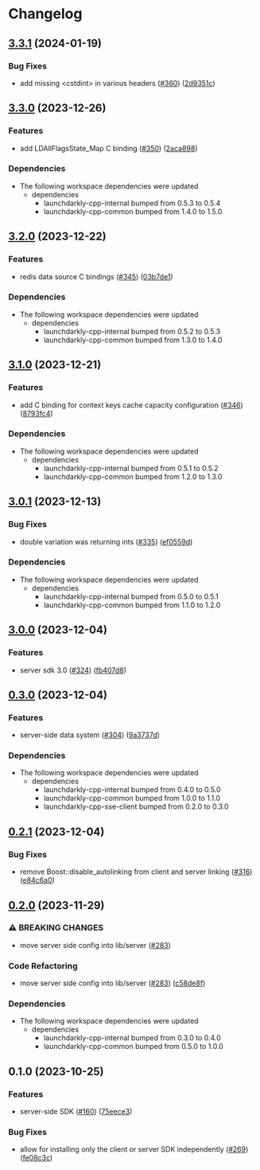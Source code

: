 # Changelog

## [3.3.1](https://github.com/launchdarkly/cpp-sdks/compare/launchdarkly-cpp-server-v3.3.0...launchdarkly-cpp-server-v3.3.1) (2024-01-19)


### Bug Fixes

* add missing &lt;cstdint&gt; in various headers ([#360](https://github.com/launchdarkly/cpp-sdks/issues/360)) ([2d9351c](https://github.com/launchdarkly/cpp-sdks/commit/2d9351c6f584881b7164258785270e5926f4db4c))

## [3.3.0](https://github.com/launchdarkly/cpp-sdks/compare/launchdarkly-cpp-server-v3.2.0...launchdarkly-cpp-server-v3.3.0) (2023-12-26)


### Features

* add LDAllFlagsState_Map C binding ([#350](https://github.com/launchdarkly/cpp-sdks/issues/350)) ([2aca898](https://github.com/launchdarkly/cpp-sdks/commit/2aca898074b16cbb34498c289869b7687413df51))


### Dependencies

* The following workspace dependencies were updated
  * dependencies
    * launchdarkly-cpp-internal bumped from 0.5.3 to 0.5.4
    * launchdarkly-cpp-common bumped from 1.4.0 to 1.5.0

## [3.2.0](https://github.com/launchdarkly/cpp-sdks/compare/launchdarkly-cpp-server-v3.1.0...launchdarkly-cpp-server-v3.2.0) (2023-12-22)


### Features

* redis data source C bindings ([#345](https://github.com/launchdarkly/cpp-sdks/issues/345)) ([03b7de1](https://github.com/launchdarkly/cpp-sdks/commit/03b7de195febdcd4739d670448f5aefcbc2e9a2d))


### Dependencies

* The following workspace dependencies were updated
  * dependencies
    * launchdarkly-cpp-internal bumped from 0.5.2 to 0.5.3
    * launchdarkly-cpp-common bumped from 1.3.0 to 1.4.0

## [3.1.0](https://github.com/launchdarkly/cpp-sdks/compare/launchdarkly-cpp-server-v3.0.1...launchdarkly-cpp-server-v3.1.0) (2023-12-21)


### Features

* add C binding for context keys cache capacity configuration ([#346](https://github.com/launchdarkly/cpp-sdks/issues/346)) ([8793fc4](https://github.com/launchdarkly/cpp-sdks/commit/8793fc446d24fb1fe4999daa2557e5ded2bbecbf))


### Dependencies

* The following workspace dependencies were updated
  * dependencies
    * launchdarkly-cpp-internal bumped from 0.5.1 to 0.5.2
    * launchdarkly-cpp-common bumped from 1.2.0 to 1.3.0

## [3.0.1](https://github.com/launchdarkly/cpp-sdks/compare/launchdarkly-cpp-server-v3.0.0...launchdarkly-cpp-server-v3.0.1) (2023-12-13)


### Bug Fixes

* double variation was returning ints ([#335](https://github.com/launchdarkly/cpp-sdks/issues/335)) ([ef0559d](https://github.com/launchdarkly/cpp-sdks/commit/ef0559d0bfe4a662cfe558a73afed66a9db9d3b5))


### Dependencies

* The following workspace dependencies were updated
  * dependencies
    * launchdarkly-cpp-internal bumped from 0.5.0 to 0.5.1
    * launchdarkly-cpp-common bumped from 1.1.0 to 1.2.0

## [3.0.0](https://github.com/launchdarkly/cpp-sdks/compare/launchdarkly-cpp-server-v0.3.0...launchdarkly-cpp-server-v3.0.0) (2023-12-04)


### Features

* server sdk 3.0 ([#324](https://github.com/launchdarkly/cpp-sdks/issues/324)) ([fb407d8](https://github.com/launchdarkly/cpp-sdks/commit/fb407d8ad2b681a95799f63896d1c03964026b01))

## [0.3.0](https://github.com/launchdarkly/cpp-sdks/compare/launchdarkly-cpp-server-v0.2.1...launchdarkly-cpp-server-v0.3.0) (2023-12-04)


### Features

* server-side data system ([#304](https://github.com/launchdarkly/cpp-sdks/issues/304)) ([9a3737d](https://github.com/launchdarkly/cpp-sdks/commit/9a3737d09b1e1e57e5c7e6d30fb0c92f606d284c))


### Dependencies

* The following workspace dependencies were updated
  * dependencies
    * launchdarkly-cpp-internal bumped from 0.4.0 to 0.5.0
    * launchdarkly-cpp-common bumped from 1.0.0 to 1.1.0
    * launchdarkly-cpp-sse-client bumped from 0.2.0 to 0.3.0

## [0.2.1](https://github.com/launchdarkly/cpp-sdks/compare/launchdarkly-cpp-server-v0.2.0...launchdarkly-cpp-server-v0.2.1) (2023-12-04)


### Bug Fixes

* remove Boost::disable_autolinking from client and server linking ([#316](https://github.com/launchdarkly/cpp-sdks/issues/316)) ([e84c6a0](https://github.com/launchdarkly/cpp-sdks/commit/e84c6a071553b128436e6dd1bb664f0fd752e4d1))

## [0.2.0](https://github.com/launchdarkly/cpp-sdks/compare/launchdarkly-cpp-server-v0.1.0...launchdarkly-cpp-server-v0.2.0) (2023-11-29)


### ⚠ BREAKING CHANGES

* move server side config into lib/server ([#283](https://github.com/launchdarkly/cpp-sdks/issues/283))

### Code Refactoring

* move server side config into lib/server ([#283](https://github.com/launchdarkly/cpp-sdks/issues/283)) ([c58de8f](https://github.com/launchdarkly/cpp-sdks/commit/c58de8f3914bf83fa8662cccf5b284de3179852d))


### Dependencies

* The following workspace dependencies were updated
  * dependencies
    * launchdarkly-cpp-internal bumped from 0.3.0 to 0.4.0
    * launchdarkly-cpp-common bumped from 0.5.0 to 1.0.0

## 0.1.0 (2023-10-25)


### Features

* server-side SDK  ([#160](https://github.com/launchdarkly/cpp-sdks/issues/160)) ([75eece3](https://github.com/launchdarkly/cpp-sdks/commit/75eece3a46870fdb6bf4384c112700558099c4d1))


### Bug Fixes

* allow for installing only the client or server SDK independently ([#269](https://github.com/launchdarkly/cpp-sdks/issues/269)) ([fe08c3c](https://github.com/launchdarkly/cpp-sdks/commit/fe08c3c14600c712ba6480f671fc306eca320044))
